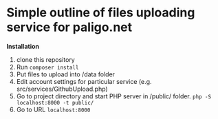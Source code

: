 # Simple outline of files uploading service for paligo.net

**Installation**

1. clone this repository
2. Run `composer install`
3. Put files to upload into /data folder
4. Edit account settings for particular service (e.g. src/services/GithubUpload.php)
5. Go to project directory and start PHP server in /public/ folder. `php -S localhost:8000 -t public/`
6. Go to URL `localhost:8000`

